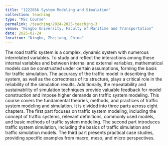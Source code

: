 ```yaml
---
title: "1222056 System Modeling and Simulation"
collection: teaching
type: "MSc Course"
permalink: /teaching/2024-2025-teaching-3
venue: "Ningbo University, Faculty of Maritime and Transportation"
date: 2025-02-24
location: "Ningbo, Zhejiang, China"
---
```

The road traffic system is a complex, dynamic system with numerous interrelated variables. To study and reflect the interactions among these internal variables and between internal and external variables, mathematical models can be constructed under certain assumptions, forming the basis for traffic simulation. The accuracy of the traffic model in describing the system, as well as the correctness of its structure, plays a critical role in the reliability of the simulation results. Additionally, the repeatability and sustainability of simulation techniques provide valuable feedback for model construction and impose higher demands on traffic system modeling.
This course covers the fundamental theories, methods, and practices of traffic system modeling and simulation. It is divided into three parts across eight chapters. The first part focuses on traffic system modeling, including the concept of traffic systems, relevant definitions, commonly used models, and basic methods of traffic system modeling. The second part introduces traffic system simulation, including the basics of traffic simulation and traffic simulation models. The third part presents practical case studies, providing specific examples from macro, meso, and micro perspectives.

